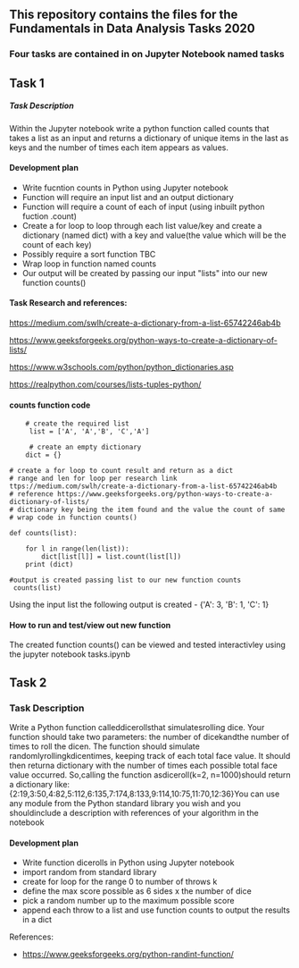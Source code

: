 
## This repository contains the files for the Fundamentals in Data Analysis Tasks 2020

### Four tasks are contained in on Jupyter Notebook named tasks

## Task 1

##### Task Description
Within the Jupyter notebook write a python function called counts that takes a list as an input and returns a dictionary of unique items in the last as keys and the number of times each item appears as values.


#### Development plan

- Write fucntion counts in Python using Jupyter notebook 
- Function will require an input list and an output dictionary
- Function will require a count of each of input (using inbuilt python fuction .count)
- Create a for loop to loop through each list value/key and create a dictionary (named dict) with a key and value(the value which will be the count of each key)
- Possibly require a sort function TBC
- Wrap loop in function named counts
- Our output will be created by passing our input "lists" into our new function counts()


#### Task Research and references:
https://medium.com/swlh/create-a-dictionary-from-a-list-65742246ab4b

https://www.geeksforgeeks.org/python-ways-to-create-a-dictionary-of-lists/

https://www.w3schools.com/python/python_dictionaries.asp

https://realpython.com/courses/lists-tuples-python/


#### counts function code 

        # create the required list
         list = ['A', 'A','B', 'C','A']
         
         # create an empty dictionary
        dict = {}

    # create a for loop to count result and return as a dict
    # range and len for loop per research link ttps://medium.com/swlh/create-a-dictionary-from-a-list-65742246ab4b
    # reference https://www.geeksforgeeks.org/python-ways-to-create-a-dictionary-of-lists/
    # dictionary key being the item found and the value the count of same 
    # wrap code in function counts()

    def counts(list):

        for l in range(len(list)):
            dict[list[l]] = list.count(list[l])
        print (dict)
    
    #output is created passing list to our new function counts
     counts(list)

Using the input list the following output is created - {'A': 3, 'B': 1, 'C': 1}


#### How to run and test/view out new function

The created function counts() can be viewed and tested interactivley using the jupyter notebook tasks.ipynb



## Task 2

### Task Description

Write a Python function calleddicerollsthat simulatesrolling dice.  Your function should take two parameters:  the number of dicekandthe number of times to roll the dicen.  The function should simulate randomlyrollingkdicentimes, keeping track of each total face value.  It should then returna dictionary with the number of times each possible total face value occurred.  So,calling the function asdiceroll(k=2, n=1000)should return a dictionary like:{2:19,3:50,4:82,5:112,6:135,7:174,8:133,9:114,10:75,11:70,12:36}You can use any module from the Python standard library you wish and you shouldinclude a description with references of your algorithm in the notebook


#### Development plan

- Write function dicerolls in Python using Jupyter notebook
- import random from standard library
- create for loop for the range 0 to number of throws k
- define the max score possible as 6 sides x the number of dice
- pick a random number up to the maximum possible score
- append each throw to a list and use function counts to output the results in a dict 


References:
- https://www.geeksforgeeks.org/python-randint-function/


